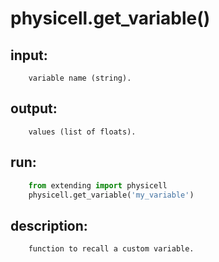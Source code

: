 # physicell.get_variable()

## input:
```
    variable name (string).

```

## output:
```
    values (list of floats).

```

## run:
```python
    from extending import physicell
    physicell.get_variable('my_variable')

```

## description:
```
    function to recall a custom variable.
```